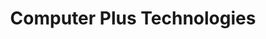 ---
title: "Computer Plus Technologies"
url: /zanesville/computer-plus-technologies/
shop: Computer
---